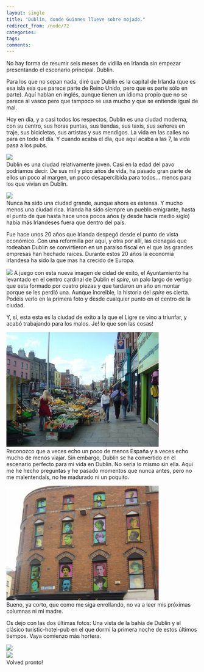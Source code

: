 ```yaml
---
layout: single
title: "Dublin, donde Guinnes llueve sobre mojado."
redirect_from: /node/72
categories:
tags: 
comments: 
---
```

No hay forma de resumir seis meses de vidilla en Irlanda sin empezar presentando el escenario principal. Dublin.  

Para los que no sepan nada, diré que Dublin es la capital de Irlanda (que es esa isla esa que parece parte de Reino Unido, pero que es parte sólo en parte). Aquí hablan en inglés, aunque tienen un idioma propio que no se parece al vasco pero que tampoco se usa mucho y que se entiende igual de mal.  

Hoy en día, y a casi todos los respectos, Dublin es una ciudad moderna, con su centro, sus horas puntas, sus tiendas, sus taxis, sus señores en traje, sus bicicletas, sus artistas y sus mendigos. La vida en las calles no para en todo el día. Y cuando acaba el día, que aquí acaba a las 7, la vida pasa a los pubs.  

[![](/images/posts/2006-12-01-dublin-donde-guinnes-llueve-sobre-mojado/09-06%20Viaje%20al%20Ulster%20027.jpg)](http://photos1.blogger.com/x/blogger2/1205/1322/1600/933248/09-06%20Viaje%20al%20Ulster%20027.jpg)  
Dublin es una ciudad relativamente joven. Casi en la edad del pavo podriamos decir. De sus mil y pico años de vida, ha pasado gran parte de ellos un poco al margen, un poco desapercibida para todos... menos para los que vivian en Dublin.  

[![](/images/posts/2006-12-01-dublin-donde-guinnes-llueve-sobre-mojado/2006-09-15%20Dublin%20pa%20tos%20103.jpg)](http://photos1.blogger.com/x/blogger2/1205/1322/1600/128879/2006-09-15%20Dublin%20pa%20tos%20103.jpg)  
Nunca ha sido una ciudad grande, aunque ahora es extensa. Y mucho menos una ciudad rica. Irlanda ha sido siempre un pueblo emigrante, hasta el punto de que hasta hace unos pocos años (y desde hacia medio siglo) había más Irlandeses fuera que dentro del país.  

Fue hace unos 20 años que Irlanda despegó desde el punto de vista económico. Con una reformilla por aquí, y otra por allí, las cienagas que rodeaban Dublin se convirtieron en un paraíso fiscal en el que las grandes empresas han hechado raices. Durante estos 20 años la economía irlandesa ha sido la que mas ha crecido de Europa.  

[![](/images/posts/2006-12-01-dublin-donde-guinnes-llueve-sobre-mojado/09-06%20Viaje%20al%20Ulster%20389.jpg)](http://photos1.blogger.com/x/blogger2/1205/1322/1600/217410/09-06%20Viaje%20al%20Ulster%20389.jpg) A juego con esta nueva imagen de cidad de exito, el Ayuntamiento ha levantado en el centro cardinal de Dublin el <span style="font-style: italic;">spire</span>, un palo largo de vertigo que esta formado por cuatro piezas y que tardaron un año en montar porque se les perdió una. Aunque increible, la historia del <span style="font-style: italic;">spire</span> es cierta. Podéis verlo en la primera foto y desde cualquier punto en el centro de la ciudad.  

Y, sí, esta esta es la ciudad de exito a la que el Ligre se vino a triunfar, y acabó trabajando para los malos. Je! lo que son las cosas!  

[![](/images/posts/2006-12-01-dublin-donde-guinnes-llueve-sobre-mojado/DSC03894.jpg)](http://photos1.blogger.com/x/blogger2/1205/1322/1600/655017/DSC03894.jpg)  
Reconozco que a veces echo un poco de menos España y a veces echo mucho de menos viajar. Sin embargo, Dublin se ha convertido en el escenario perfecto para mi vida en Dublin. No seria lo mismo sin ella. Aqui me he hecho preguntas y he pasado momentos que nunca antes, pero no me malentendais, no he madurado ni un poquito.  

[![](/images/posts/2006-12-01-dublin-donde-guinnes-llueve-sobre-mojado/DSC03883.jpg)](http://photos1.blogger.com/x/blogger2/1205/1322/1600/852520/DSC03883.jpg)  
Bueno, ya corto, que como me siga enrollando, no va a leer mis próximas columnas ni mi madre.  

Os dejo con las dos últimas fotos: Una vista de la bahía de Dublin y el clásico turistic-hotel-pub en el que dormí la primera noche de estos últimos tiempos. Vaya comienzo más hortera.  

[![](/images/posts/2006-12-01-dublin-donde-guinnes-llueve-sobre-mojado/2006-07-08%20Vir%20en%20Dublin%20035.jpg)](http://photos1.blogger.com/x/blogger2/1205/1322/1600/475687/2006-07-08%20Vir%20en%20Dublin%20035.jpg)  
[![](/images/posts/2006-12-01-dublin-donde-guinnes-llueve-sobre-mojado/09-06%20Viaje%20al%20Ulster%20322.jpg)](http://photos1.blogger.com/x/blogger2/1205/1322/1600/501038/09-06%20Viaje%20al%20Ulster%20322.jpg)  
Volved pronto!
